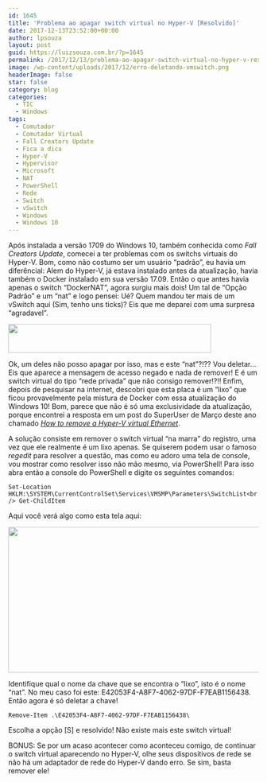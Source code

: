 ```yaml
---
id: 1645
title: 'Problema ao apagar switch virtual no Hyper-V [Resolvido]'
date: 2017-12-13T23:52:00+00:00
author: lpsouza
layout: post
guid: https://luizsouza.com.br/?p=1645
permalink: /2017/12/13/problema-ao-apagar-switch-virtual-no-hyper-v-resolvido/
image: /wp-content/uploads/2017/12/erro-deletando-vmswitch.png
headerImage: false
star: false
category: blog
categories:
  - TIC
  - Windows
tags:
  - Comutador
  - Comutador Virtual
  - Fall Creators Update
  - Fica a dica
  - Hyper-V
  - Hypervisor
  - Microsoft
  - NAT
  - PowerShell
  - Rede
  - Switch
  - vSwitch
  - Windows
  - Windows 10
---
```

Após instalada a versão 1709 do Windows 10, também conhecida como _Fall Creators Update_, comecei a ter problemas com os switchs virtuais do Hyper-V. Bom, como não costumo ser um usuário &#8220;padrão&#8221;, eu havia um diferêncial: Alem do Hyper-V, já estava instalado antes da atualização, havia também o Docker instalado em sua versão 17.09. Então o que antes havia apenas o switch &#8220;DockerNAT&#8221;, agora surgiu mais dois! Um tal de &#8220;Opção Padrão&#8221; e um &#8220;nat&#8221; e logo pensei: Ué? Quem mandou ter mais de um vSwitch aqui (Sim, tenho uns ticks)? Eis que me deparei com uma surpresa &#8220;agradavel&#8221;.

<img class="aligncenter wp-image-1648 size-full" src="https://luizsouza.com.br/wp-content/uploads/2017/12/aviso-opcao-padrao.png" alt="" width="408" height="58" srcset="https://luizsouza.com.br/wp-content/uploads/2017/12/aviso-opcao-padrao.png 408w, https://luizsouza.com.br/wp-content/uploads/2017/12/aviso-opcao-padrao-300x43.png 300w" sizes="(max-width: 408px) 100vw, 408px" />

Ok, um deles não posso apagar por isso, mas e este &#8220;nat&#8221;?!?? Vou deletar&#8230; Eis que aparece a mensagem de acesso negado e nada de remover! E é um switch virtual do tipo &#8220;rede privada&#8221; que não consigo remover!?!! Enfim, depois de pesquisar na internet, descobri que esta placa é um &#8220;lixo&#8221; que ficou provavelmente pela mistura de Docker com essa atualização do Windows 10! Bom, parece que não é só uma exclusividade da atualização, porque encontrei a resposta em um post do SuperUser de Março deste ano chamado _<a href="https://superuser.com/a/1192507" target="_blank" rel="noopener">How to remove a Hyper-V virtual Ethernet</a>_.

A solução consiste em remover o switch virtual &#8220;na marra&#8221; do registro, uma vez que ele realmente é um lixo apenas. Se quiserem podem usar o famoso _regedit_ para resolver a questão, mas como eu adoro uma tela de console, vou mostrar como resolver isso não mão mesmo, via PowerShell! Para isso abra então a console do PowerShell e digite os seguintes comandos:

`Set-Location HKLM:\SYSTEM\CurrentControlSet\Services\VMSMP\Parameters\SwitchList<br />
Get-ChildItem`

Aqui você verá algo como esta tela aqui:

<img class="aligncenter wp-image-1649 size-full" src="https://luizsouza.com.br/wp-content/uploads/2017/12/powershell1.png" alt="" width="764" height="293" srcset="https://luizsouza.com.br/wp-content/uploads/2017/12/powershell1.png 764w, https://luizsouza.com.br/wp-content/uploads/2017/12/powershell1-300x115.png 300w" sizes="(max-width: 764px) 100vw, 764px" />

Identifique qual o nome da chave que se encontra o &#8220;lixo&#8221;, isto é o nome &#8220;nat&#8221;. No meu caso foi este: E42053F4-A8F7-4062-97DF-F7EAB1156438. Então agora é só deletar a chave!

`Remove-Item .\E42053F4-A8F7-4062-97DF-F7EAB1156438\`

Escolha a opção [S] e resolvido! Não existe mais este switch virtual!

BONUS: Se por um acaso acontecer como aconteceu comigo, de continuar o switch virtual aparecendo no Hyper-V, olhe seus dispositivos de rede se não há um adaptador de rede do Hyper-V dando erro. Se sim, basta remover ele!